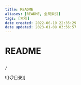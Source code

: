```yaml
---
title: README
aliases: [README, 全局索引]
tags: [索引]
date created: 2022-06-10 22:35:29
date updated: 2023-01-08 03:56:57
---
```


# README

```ActivityHistory

/

```

![[📋目录]]
